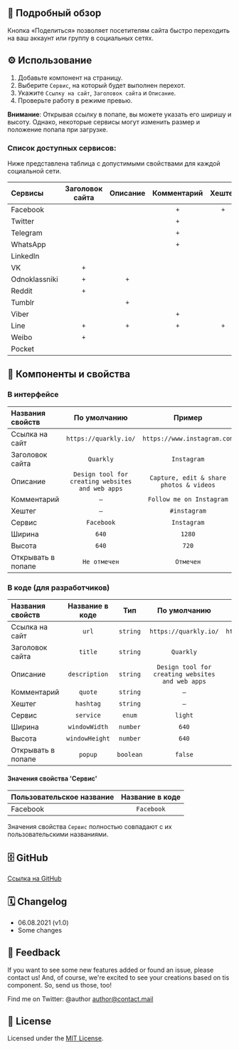 ## 📖 Подробный обзор

Кнопка «Поделиться» позволяет посетителям сайта быстро переходить на ваш аккаунт или группу в социальных сетях.

## ⚙️ Использование

1. Добавьте компонент на страницу.
2. Выберите `Cервис`, на который будет выполнен перехот.
3. Укажите `Cсылку на сайт`, `Заголовок сайта` и `Описание`.
4. Проверьте работу в режиме превью.

**Внимание**: Открывая ссылку в попапе, вы можете указать его ширишу и высоту. Однако, некоторые сервисы могут изменить размер и положение попапа при загрузке.

### Список доступных сервисов:

Ниже представлена таблица с допустимыми свойствами для каждой социальной сети.

| Сервисы       | Заголовок сайта | Описание | Комментарий | Хештег |
| :------------ | :-------------: | :------: | :---------: | :----: |
| Facebook      |                 |          |     `+`     |  `+`   |
| Twitter       |                 |          |     `+`     |        |
| Telegram      |                 |          |     `+`     |        |
| WhatsApp      |                 |          |     `+`     |        |
| LinkedIn      |                 |          |             |        |
| VK            |       `+`       |          |             |        |
| Odnoklassniki |       `+`       |   `+`    |             |        |
| Reddit        |       `+`       |          |             |        |
| Tumblr        |                 |   `+`    |             |        |
| Viber         |                 |          |     `+`     |        |
| Line          |       `+`       |   `+`    |     `+`     |  `+`   |
| Weibo         |       `+`       |          |             |        |
| Pocket        |                 |          |             |        |

## 🧩 Компоненты и свойства

### В интерфейсе

| Названия свойств   |                   По умолчанию                   |                 Пример                  |
| :----------------- | :----------------------------------------------: | :-------------------------------------: |
| Ссылка на сайт     |              `https://quarkly.io/`               |       `https://www.instagram.com`       |
| Заголовок сайта    |                    `Quarkly`                     |               `Instagram`               |
| Описание           | `Design tool for creating websites and web apps` | `Capture, edit & share photos & videos` |
| Комментарий        |                       `–`                        |        `Follow me on Instagram`         |
| Хештег             |                       `–`                        |              `#instagram`               |
| Сервис             |                    `Facebook`                    |               `Instagram`               |
| Ширина             |                      `640`                       |                 `1280`                  |
| Высота             |                      `640`                       |                  `720`                  |
| Открывать в попапе |                   `Не отмечен`                   |                `Отмечен`                |

### В коде (для разработчиков)

| Названия свойств   | Название в коде |    Тип    |                   По умолчанию                   |                 Пример                  |
| :----------------- | :-------------: | :-------: | :----------------------------------------------: | :-------------------------------------: |
| Ссылка на сайт     |      `url`      | `string`  |              `https://quarkly.io/`               |       `https://www.instagram.com`       |
| Заголовок сайта    |     `title`     | `string`  |                    `Quarkly`                     |               `Instagram`               |
| Описание           |  `description`  | `string`  | `Design tool for creating websites and web apps` | `Capture, edit & share photos & videos` |
| Комментарий        |     `quote`     | `string`  |                       `–`                        |        `Follow me on Instagram`         |
| Хештег             |    `hashtag`    | `string`  |                       `–`                        |              `#instagram`               |
| Сервис             |    `service`    |  `enum`   |                     `light`                      |                 `dark`                  |
| Ширина             |  `windowWidth`  | `number`  |                      `640`                       |                 `1280`                  |
| Высота             | `windowHeight`  | `number`  |                      `640`                       |                  `720`                  |
| Открывать в попапе |     `popup`     | `boolean` |                     `false`                      |                 `true`                  |

#### Значения свойства 'Сервис'

| Пользовательское название | Название в коде |
| :------------------------ | :-------------: |
| Facebook                  |   `Facebook`    |

Значения свойства `Сервис` полностью совпадают с их пользовательскими названиями.

## 🗄 GitHub

[Ссылка на GitHub](https://github.com/quarkly/community-kit/tree/master/src/ReCaptcha)

## 🗓 Changelog

-   06.08.2021 (v1.0)
-   Some changes

## 📮 Feedback

If you want to see some new features added or found an issue, please contact us! And, of course, we're excited to see your creations based on tis component. So, send us those, too!

Find me on Twitter: @author
[author@contact.mail](mailto:author@contact.mail)

## 📝 License

Licensed under the [MIT License](./LICENSE).
